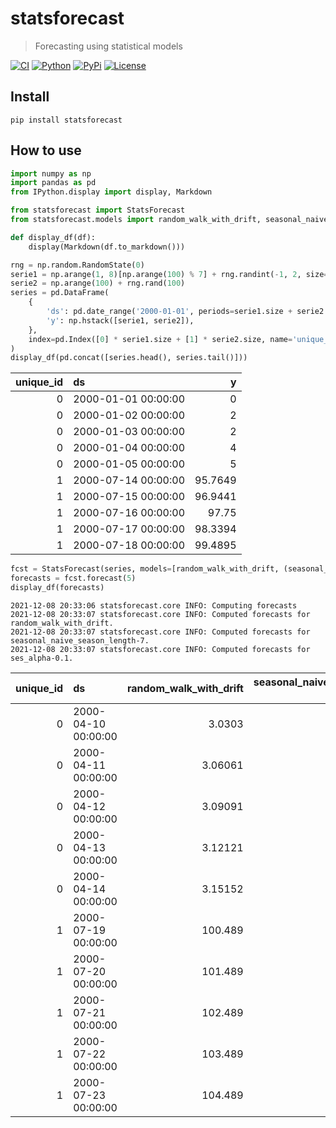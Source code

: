 # statsforecast
> Forecasting using statistical models


[![CI](https://github.com/Nixtla/statsforecast/actions/workflows/ci.yaml/badge.svg?branch=main)](https://github.com/Nixtla/statsforecast/actions/workflows/ci.yaml)
[![Python](https://img.shields.io/pypi/pyversions/statsforecast)](https://pypi.org/project/statsforecast/)
[![PyPi](https://img.shields.io/pypi/v/statsforecast?color=blue)](https://pypi.org/project/statsforecast/)
[![License](https://img.shields.io/github/license/Nixtla/statsforecast)](https://github.com/Nixtla/statsforecast/blob/main/LICENSE)

## Install
`pip install statsforecast`

## How to use

```python
import numpy as np
import pandas as pd
from IPython.display import display, Markdown

from statsforecast import StatsForecast
from statsforecast.models import random_walk_with_drift, seasonal_naive, ses
```

```python
def display_df(df):
    display(Markdown(df.to_markdown()))
```

```python
rng = np.random.RandomState(0)
serie1 = np.arange(1, 8)[np.arange(100) % 7] + rng.randint(-1, 2, size=100)
serie2 = np.arange(100) + rng.rand(100)
series = pd.DataFrame(
    {
        'ds': pd.date_range('2000-01-01', periods=serie1.size + serie2.size, freq='D'),
        'y': np.hstack([serie1, serie2]),
    },
    index=pd.Index([0] * serie1.size + [1] * serie2.size, name='unique_id')
)
display_df(pd.concat([series.head(), series.tail()]))
```


|   unique_id | ds                  |       y |
|------------:|:--------------------|--------:|
|           0 | 2000-01-01 00:00:00 |  0      |
|           0 | 2000-01-02 00:00:00 |  2      |
|           0 | 2000-01-03 00:00:00 |  2      |
|           0 | 2000-01-04 00:00:00 |  4      |
|           0 | 2000-01-05 00:00:00 |  5      |
|           1 | 2000-07-14 00:00:00 | 95.7649 |
|           1 | 2000-07-15 00:00:00 | 96.9441 |
|           1 | 2000-07-16 00:00:00 | 97.75   |
|           1 | 2000-07-17 00:00:00 | 98.3394 |
|           1 | 2000-07-18 00:00:00 | 99.4895 |


```python
fcst = StatsForecast(series, models=[random_walk_with_drift, (seasonal_naive, 7), (ses, 0.1)], freq='D', n_jobs=2)
forecasts = fcst.forecast(5)
display_df(forecasts)
```

    2021-12-08 20:33:06 statsforecast.core INFO: Computing forecasts
    2021-12-08 20:33:07 statsforecast.core INFO: Computed forecasts for random_walk_with_drift.
    2021-12-08 20:33:07 statsforecast.core INFO: Computed forecasts for seasonal_naive_season_length-7.
    2021-12-08 20:33:07 statsforecast.core INFO: Computed forecasts for ses_alpha-0.1.



|   unique_id | ds                  |   random_walk_with_drift |   seasonal_naive_season_length-7 |   ses_alpha-0.1 |
|------------:|:--------------------|-------------------------:|---------------------------------:|----------------:|
|           0 | 2000-04-10 00:00:00 |                  3.0303  |                           3      |         3.85506 |
|           0 | 2000-04-11 00:00:00 |                  3.06061 |                           5      |         3.85506 |
|           0 | 2000-04-12 00:00:00 |                  3.09091 |                           4      |         3.85506 |
|           0 | 2000-04-13 00:00:00 |                  3.12121 |                           7      |         3.85506 |
|           0 | 2000-04-14 00:00:00 |                  3.15152 |                           6      |         3.85506 |
|           1 | 2000-07-19 00:00:00 |                100.489   |                          93.0166 |        90.4709  |
|           1 | 2000-07-20 00:00:00 |                101.489   |                          94.2307 |        90.4709  |
|           1 | 2000-07-21 00:00:00 |                102.489   |                          95.7649 |        90.4709  |
|           1 | 2000-07-22 00:00:00 |                103.489   |                          96.9441 |        90.4709  |
|           1 | 2000-07-23 00:00:00 |                104.489   |                          97.75   |        90.4709  |

